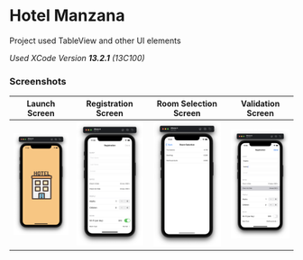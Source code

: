# Hotel Manzana

Project used TableView and other UI elements

*Used XCode Version **13.2.1** (13C100)*

### Screenshots

| Launch Screen | Registration Screen | Room Selection Screen | Validation Screen |
|:--------:|:--------:|:--------:|:--------:|
|<img src="./screenshots/screenshot01.png" width="120">|<img src="./screenshots/screenshot02.png" width="120">|<img src="./screenshots/screenshot03.png" width="120">|<img src="./screenshots/screenshot04.png" width="120">|
